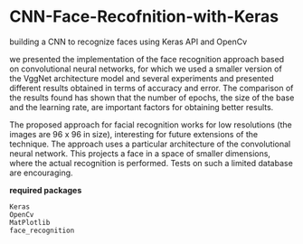 # CNN-Face-Recofnition-with-Keras
building a CNN to recognize faces using Keras API and OpenCv


we presented the implementation of the face recognition approach based on convolutional neural networks, for which we used a smaller version of the VggNet architecture model and several experiments and presented different results obtained in terms of accuracy and error. The comparison of the results found has shown that the number of epochs, the size of the base and the learning rate, are important factors for obtaining better results.
    
The proposed approach for facial recognition works for low resolutions (the images are 96 x 96 in size), interesting for future extensions of the technique. The approach uses a particular architecture of the convolutional neural network. This projects a face in a space of smaller dimensions, where the actual recognition is performed. Tests on such a limited database are encouraging.

    
   <b>required packages</b>
    
    Keras
    OpenCv
    MatPlotlib
    face_recognition
